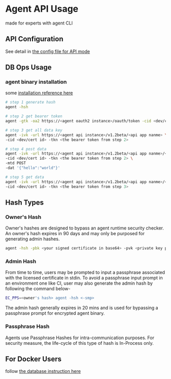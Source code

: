 # Agent API Usage
made for experts with agent CLI

## API Configuration
See detail in [the config file for API mode](https://github.com/EC-Release/sdk/blob/disty/scripts/api/conf/api.yaml#L1)

## DB Ops Usage
### agent binary installation
some [installation reference here](https://github.com/EC-Release/sdk/blob/disty/scripts/README.md#agent-package)

```bash
# step 1 generate hash
agent -hsh

# step 2 get bearer token
agent -gtk -oa2 https://<agent oauth2 instance>/oauth/token -cid <dev/cert id> <-smp>

# step 3 get all data key
agent -ivk -url https://<agent api instance>/v1.2beta/<api app nanme> \
-cid <dev/cert id> -tkn <the bearer token from step 2>

# step 4 post data
agent -ivk -url https://<agent api instance>/v1.2beta/<api app nanme>/<db key> \
-cid <dev/cert id> -tkn <the bearer token from step 2> \
-mtd POST
-dat '{"hello":"world"}'

# step 5 get data
agent -ivk -url https://<agent api instance>/v1.2beta/<api app nanme>/<db key> \
-cid <dev/cert id> -tkn <the bearer token from step 3>
```
## Hash Types
### Owner's Hash
Owner's hashes are designed to bypass an agent runtime security checker. An owner's hash expires in 90 days and may only be purposed for generating admin hashes.

```bash
agent -hsh -pbk <your signed certificate in base64> -pvk <private key pair matches the certificate> <-smp>
```

### Admin Hash
From time to time, users may be prompted to input a passphrase associated with the licensed certificate in stdin. To avoid a passphrase input prompt in an environment one like CI, user may also generate the admin hash by following the command below-

```bash
EC_PPS=<owner's hash> agent -hsh <-smp>
```

The admin hash generally expires in 20 mins and is used for bypassing a passphrase prompt for encrypted agent binary.

### Passphrase Hash
Agents use Passphrase Hashes for intra-communication purposes. For security measure, the life-cycle of this type of hash is In-Process only. 


## For Docker Users
follow [the database instruction here](https://github.com/EC-Release/oci/tree/v1.2beta_api_oci_spec#agent-api-db-usage-for-docker-users)

